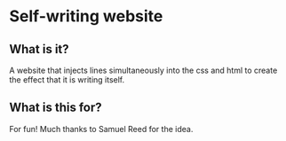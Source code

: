 # Self-writing website

## What is it?
A website that injects lines simultaneously into the css and html to create the effect that it is writing itself.

## What is this for?
For fun! Much thanks to Samuel Reed for the idea.

